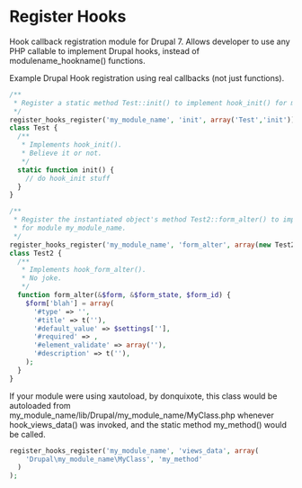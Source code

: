 # Register Hooks
Hook callback registration module for Drupal 7. Allows developer to use any PHP callable to implement Drupal hooks, instead of modulename_hookname() functions.

Example Drupal Hook registration using real callbacks (not just functions).

```php
/**
 * Register a static method Test::init() to implement hook_init() for module my_module_name.
 */
register_hooks_register('my_module_name', 'init', array('Test','init'));
class Test {
  /**
   * Implements hook_init().
   * Believe it or not.
   */
  static function init() {
    // do hook_init stuff
  }
}

/**
 * Register the instantiated object's method Test2::form_alter() to implement form_alter()
 * for module my_module_name.
 */
register_hooks_register('my_module_name', 'form_alter', array(new Test2(), 'form_alter'));
class Test2 {
  /**
   * Implements hook_form_alter().
   * No joke.
   */
  function form_alter(&$form, &$form_state, $form_id) {
    $form['blah'] = array(
      '#type' => '',
      '#title' => t(''),
      '#default_value' => $settings[''],
      '#required' => ,
      '#element_validate' => array(''),
      '#description' => t(''),
    );
  }
}
```

If your module were using xautoload, by donquixote, this class would be autoloaded from
my_module_name/lib/Drupal/my_module_name/MyClass.php whenever hook_views_data() was invoked, and
the static method my_method() would be called.

```php
register_hooks_register('my_module_name', 'views_data', array(
    'Drupal\my_module_name\MyClass', 'my_method'
  )
);
```

